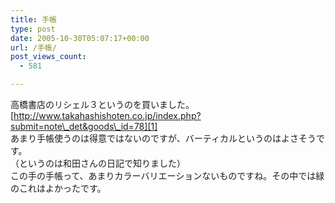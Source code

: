 ```yaml
---
title: 手帳
type: post
date: 2005-10-30T05:07:17+00:00
url: /手帳/
post_views_count:
  - 581

---
```

高橋書店のリシェル３というのを買いました。  
[http://www.takahashishoten.co.jp/index.php?submit=note\_det&goods\_id=78][1]  
あまり手帳使うのは得意ではないのですが、バーティカルというのはよさそうです。  
（というのは和田さんの日記で知りました）  
この手の手帳って、あまりカラーバリエーションないものですね。その中では緑のこれはよかったです。

 [1]: http://www.takahashishoten.co.jp/index.php?submit=note_det&goods_id=78